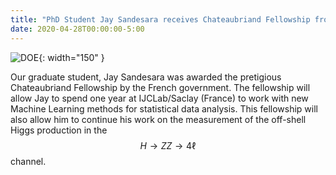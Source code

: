```yaml
---
title: "PhD Student Jay Sandesara receives Chateaubriand Fellowship from the French government"
date: 2020-04-28T00:00:00-5:00
---
```


![DOE](http://people.umass.edu/rclsa/images/chateaubriand.jfif){: width="150" }

Our graduate student, Jay Sandesara was awarded the pretigious Chateaubriand Fellowship by the French government. The fellowship will allow Jay to spend one year at IJCLab/Saclay (France) to work with new Machine Learning methods for statistical data analysis. This fellowship will also allow him to continue his work on the measurement of the off-shell Higgs production in the $$H\to ZZ\to 4\ell$$ channel.
